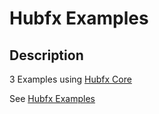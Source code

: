 # Hubfx Examples 

## Description

3 Examples using [Hubfx Core](https://github.com/hub-fx/hub-fx/tree/main/packages/core)

See [Hubfx Examples](https://github.com/hub-fx/hub-fx/tree/main/packages/core#examples)